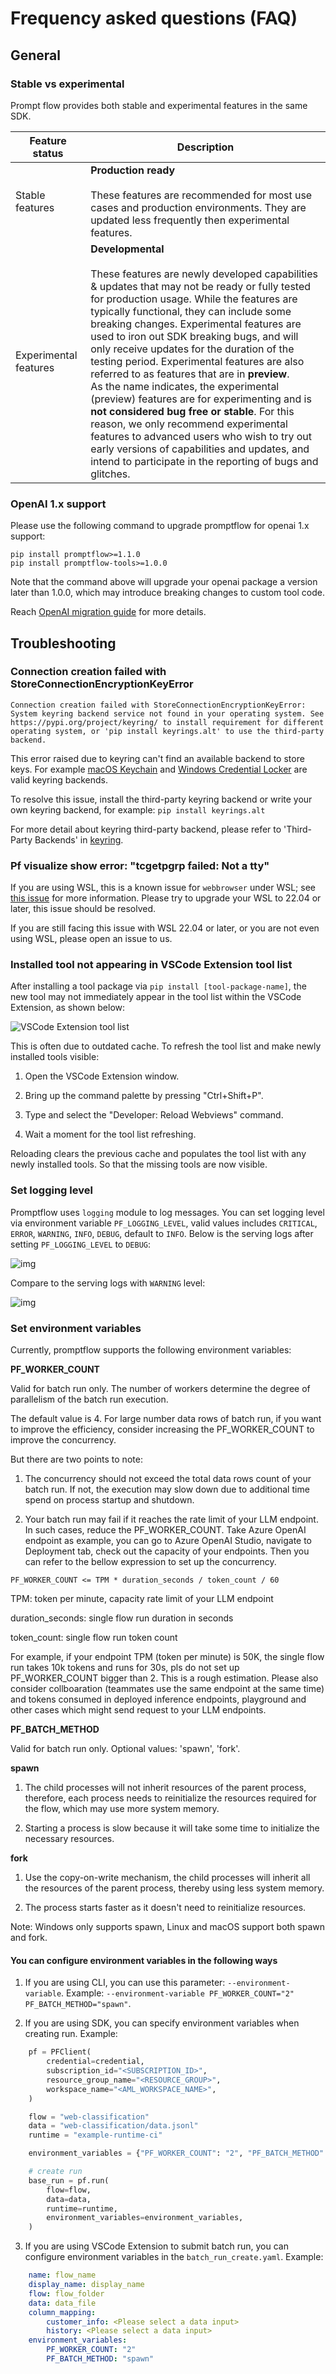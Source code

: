 # Frequency asked questions (FAQ)

## General ##

### Stable vs experimental

Prompt flow provides both stable and experimental features in the same SDK.

|Feature status | Description | 
|----------------|----------------|
Stable features	| **Production ready** <br/><br/> These features are recommended for most use cases and production environments. They are updated less frequently then experimental features.|
Experimental features | **Developmental**  <br/><br/> These features are newly developed capabilities & updates that may not be ready or fully tested for production usage. While the features are typically functional, they can include some breaking changes. Experimental features are used to iron out SDK breaking bugs, and will only receive updates for the duration of the testing period. Experimental features are also referred to as features that are in **preview**. <br/> As the name indicates, the experimental (preview) features are for experimenting and is **not considered bug free or stable**. For this reason, we only recommend experimental features to advanced users who wish to try out early versions of capabilities and updates, and intend to participate in the reporting of bugs and glitches.


### OpenAI 1.x support
Please use the following command to upgrade promptflow for openai 1.x support:
```
pip install promptflow>=1.1.0
pip install promptflow-tools>=1.0.0
```
Note that the command above will upgrade your openai package a version later than 1.0.0, 
which may introduce breaking changes to custom tool code.

Reach [OpenAI migration guide](https://github.com/openai/openai-python/discussions/742) for more details.

## Troubleshooting ##

### Connection creation failed with StoreConnectionEncryptionKeyError

```
Connection creation failed with StoreConnectionEncryptionKeyError: System keyring backend service not found in your operating system. See https://pypi.org/project/keyring/ to install requirement for different operating system, or 'pip install keyrings.alt' to use the third-party backend.
```

This error raised due to keyring can't find an available backend to store keys.
For example [macOS Keychain](https://en.wikipedia.org/wiki/Keychain_%28software%29) and [Windows Credential Locker](https://learn.microsoft.com/en-us/windows/uwp/security/credential-locker)
are valid keyring backends.

To resolve this issue, install the third-party keyring backend or write your own keyring backend, for example:
`pip install keyrings.alt`

For more detail about keyring third-party backend, please refer to 'Third-Party Backends' in [keyring](https://pypi.org/project/keyring/).

### Pf visualize show error: "tcgetpgrp failed: Not a tty"

If you are using WSL, this is a known issue for `webbrowser` under WSL; see [this issue](https://github.com/python/cpython/issues/89752) for more information. Please try to upgrade your WSL to 22.04 or later, this issue should be resolved.

If you are still facing this issue with WSL 22.04 or later, or you are not even using WSL, please open an issue to us.

### Installed tool not appearing in VSCode Extension tool list

After installing a tool package via `pip install [tool-package-name]`, the new tool may not immediately appear in the tool list within the VSCode Extension, as shown below:

![VSCode Extension tool list](../media/how-to-guides/vscode-tool-list.png)

This is often due to outdated cache. To refresh the tool list and make newly installed tools visible:

1. Open the VSCode Extension window.

2. Bring up the command palette by pressing "Ctrl+Shift+P".

3. Type and select the "Developer: Reload Webviews" command. 

4. Wait a moment for the tool list refreshing.

Reloading clears the previous cache and populates the tool list with any newly installed tools. So that the missing tools are now visible.


### Set logging level

Promptflow uses `logging` module to log messages. You can set logging level via environment variable `PF_LOGGING_LEVEL`, valid values includes `CRITICAL`, `ERROR`, `WARNING`, `INFO`, `DEBUG`, default to `INFO`.
Below is the serving logs after setting `PF_LOGGING_LEVEL` to `DEBUG`:

![img](../media/how-to-guides/pf_logging_level.png)

Compare to the serving logs with `WARNING` level:

![img](../media/how-to-guides/pf_logging_level_warning.png)

### Set environment variables

Currently, promptflow supports the following environment variables:

**PF_WORKER_COUNT** 

Valid for batch run only. The number of workers determine the degree of parallelism of the batch run execution.

The default value is 4. For large number data rows of batch run, if you want to improve the efficiency, consider increasing the PF_WORKER_COUNT to improve the concurrency.

But there are two points to note:

1. The concurrency should not exceed the total data rows count of your batch run. If not, the execution may slow down due to additional time spend on process startup and shutdown.

2. Your batch run may fail if it reaches the rate limit of your LLM endpoint. In such cases, reduce the PF_WORKER_COUNT. Take Azure OpenAI endpoint as example, you can go to Azure OpenAI Studio, navigate to Deployment tab, check out the capacity of your endpoints. Then you can refer to the bellow expression to set up the concurrency.

```
PF_WORKER_COUNT <= TPM * duration_seconds / token_count / 60
```
TPM: token per minute, capacity rate limit of your LLM endpoint

duration_seconds: single flow run duration in seconds

token_count: single flow run token count


For example, if your endpoint TPM (token per minute) is 50K, the single flow run takes 10k tokens and runs for 30s, pls do not set up PF_WORKER_COUNT bigger than 2. This is a rough estimation. Please also consider collboaration (teammates use the same endpoint at the same time) and tokens consumed in deployed inference endpoints, playground and other cases which might send request to your LLM endpoints.

**PF_BATCH_METHOD**

Valid for batch run only. Optional values: 'spawn', 'fork'. 

**spawn**

1. The child processes will not inherit resources of the parent process, therefore, each process needs to reinitialize the resources required for the flow, which may use more system memory.

2. Starting a process is slow because it will take some time to initialize the necessary resources.
 
**fork**

1. Use the copy-on-write mechanism, the child processes will inherit all the resources of the parent process, thereby using less system memory.

2. The process starts faster as it doesn't need to reinitialize resources.
 
Note: Windows only supports spawn, Linux and macOS support both spawn and fork.


#### You can configure environment variables in the following ways

1. If you are using CLI, you can use this parameter: ```--environment-variable```. Example: ```--environment-variable PF_WORKER_COUNT="2" PF_BATCH_METHOD="spawn"```.

2. If you are using SDK, you can specify environment variables when creating run. Example: 

``` python
    pf = PFClient(
        credential=credential,
        subscription_id="<SUBSCRIPTION_ID>",
        resource_group_name="<RESOURCE_GROUP>",
        workspace_name="<AML_WORKSPACE_NAME>",
    )

    flow = "web-classification"
    data = "web-classification/data.jsonl"
    runtime = "example-runtime-ci"

    environment_variables = {"PF_WORKER_COUNT": "2", "PF_BATCH_METHOD": "spawn"}

    # create run
    base_run = pf.run(
        flow=flow,
        data=data,
        runtime=runtime,
        environment_variables=environment_variables,
    )
```

3. If you are using VSCode Extension to submit batch run, you can configure environment variables in the ```batch_run_create.yaml```. Example:

``` yaml
    name: flow_name
    display_name: display_name
    flow: flow_folder
    data: data_file
    column_mapping:
        customer_info: <Please select a data input>
        history: <Please select a data input>
    environment_variables:
        PF_WORKER_COUNT: "2"
        PF_BATCH_METHOD: "spawn"
```
